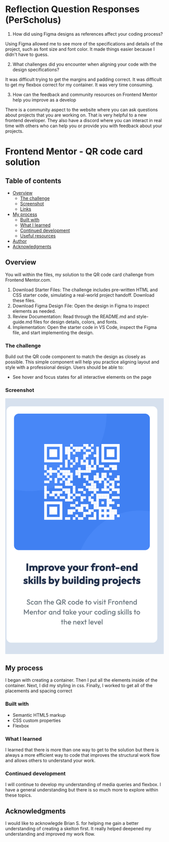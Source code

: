 # Reflection Question Responses (PerScholus)
1. How did using Figma designs as references affect your coding process?

  Using Figma allowed me to see more of the specifications and details of the project, such as font size and font color.
  It made things easier because I didn't have to guess.

2. What challenges did you encounter when aligning your code with the design specifications?

  It was difficult trying to get the margins and padding correct. It was difficult to get my flexbox correct for my container. It was very time consuming.


3. How can the feedback and community resources on Frontend Mentor help you improve as a develop

  There is a community aspect to the website where you can ask questions about projects that you are working on. That is very helpful to a new frontend developer. They also have a discord where you can interact in real time with others who can help you or provide you with feedback about your projects.

  # Frontend Mentor - QR code card solution
  
  ## Table of contents
  - [Overview](#overview)
    - [The challenge](#the-challenge)
    - [Screenshot](#screenshot)
    - [Links](#links)
  - [My process](#my-process)
    - [Built with](#built-with)
    - [What I learned](#what-i-learned)
    - [Continued development](#continued-development)
    - [Useful resources](#useful-resources)
  - [Author](#author)
  - [Acknowledgments](#acknowledgments)
  
  ## Overview
  
  You will within the files, my solution to the QR code card challenge from Frontend Mentor.com. 
  1. Download Starter Files: The challenge includes pre-written HTML and CSS starter code, simulating a real-world project    handoff. Download these files.
  2. Download Figma Design File: Open the design in Figma to inspect elements as needed.
  3. Review Documentation: Read through the README.md and style-guide.md files for design details, colors, and fonts.
  4. Implementation: Open the starter code in VS Code, inspect the Figma file, and start implementing the design.
  
  ### The challenge
  
  Build out the QR code component to match the design as closely as possible. This simple component will help you practice aligning layout and style with a professional design.
  Users should be able to:
  
  - See hover and focus states for all interactive elements on the page
  
  ### Screenshot
  
  <img src="My QR solution.png" >

  ## My process

  I began with creating a container. Then I put all the elements inside of the container. Next, I did my styling in css. Finally, I worked to get all of the placements and spacing correct

### Built with

- Semantic HTML5 markup
- CSS custom properties
- Flexbox

### What I learned

I learned that there is more than one way to get to the solution but there is always a more efficient way to code
that improves the structural work flow and allows others to understand your work.

### Continued development

I will continue to develop my understanding of media queries and flexbox. I have a general understanding but there is so much more to explore within these topics.

## Acknowledgments

I would like to acknowlegde Brian S. for helping me gain a better understanding of creating a skelton first. It really helped deepened my understanding and improved my work flow.